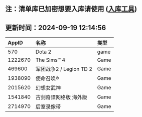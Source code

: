 ## 注：清单库已加密想要入库请使用 ([入库工具](https://github.com/BlankTMing/ManifestAutoUpdate/releases))

## 更新时间：2024-09-19 12:14:56
| AppID | 名称 | 类型  |
| :-------------------- | :----------------------------- | :----------- |
| 570 | Dota 2| game |
| 1222670 | The Sims™ 4| Game |
| 469600 | 军团战争2 / Legion TD 2| Game |
| 1938090 | 使命召唤®| Game |
| 2015620 | 幻想女武神| Game |
| 1541840 | 古剑奇谭网络版 海外版| Game |
| 2714970 | 后室录像带| Game |
